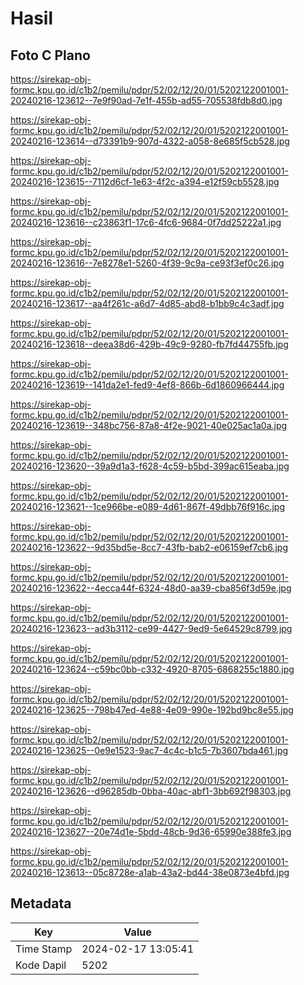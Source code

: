 # Hasil

## Foto C Plano

https://sirekap-obj-formc.kpu.go.id/c1b2/pemilu/pdpr/52/02/12/20/01/5202122001001-20240216-123612--7e9f90ad-7e1f-455b-ad55-705538fdb8d0.jpg

https://sirekap-obj-formc.kpu.go.id/c1b2/pemilu/pdpr/52/02/12/20/01/5202122001001-20240216-123614--d73391b9-907d-4322-a058-8e685f5cb528.jpg

https://sirekap-obj-formc.kpu.go.id/c1b2/pemilu/pdpr/52/02/12/20/01/5202122001001-20240216-123615--7112d6cf-1e63-4f2c-a394-e12f59cb5528.jpg

https://sirekap-obj-formc.kpu.go.id/c1b2/pemilu/pdpr/52/02/12/20/01/5202122001001-20240216-123616--c23863f1-17c6-4fc6-9684-0f7dd25222a1.jpg

https://sirekap-obj-formc.kpu.go.id/c1b2/pemilu/pdpr/52/02/12/20/01/5202122001001-20240216-123616--7e8278e1-5260-4f39-9c9a-ce93f3ef0c26.jpg

https://sirekap-obj-formc.kpu.go.id/c1b2/pemilu/pdpr/52/02/12/20/01/5202122001001-20240216-123617--aa4f261c-a6d7-4d85-abd8-b1bb9c4c3adf.jpg

https://sirekap-obj-formc.kpu.go.id/c1b2/pemilu/pdpr/52/02/12/20/01/5202122001001-20240216-123618--deea38d6-429b-49c9-9280-fb7fd44755fb.jpg

https://sirekap-obj-formc.kpu.go.id/c1b2/pemilu/pdpr/52/02/12/20/01/5202122001001-20240216-123619--141da2e1-fed9-4ef8-866b-6d1860966444.jpg

https://sirekap-obj-formc.kpu.go.id/c1b2/pemilu/pdpr/52/02/12/20/01/5202122001001-20240216-123619--348bc756-87a8-4f2e-9021-40e025ac1a0a.jpg

https://sirekap-obj-formc.kpu.go.id/c1b2/pemilu/pdpr/52/02/12/20/01/5202122001001-20240216-123620--39a9d1a3-f628-4c59-b5bd-399ac615eaba.jpg

https://sirekap-obj-formc.kpu.go.id/c1b2/pemilu/pdpr/52/02/12/20/01/5202122001001-20240216-123621--1ce966be-e089-4d61-867f-49dbb76f916c.jpg

https://sirekap-obj-formc.kpu.go.id/c1b2/pemilu/pdpr/52/02/12/20/01/5202122001001-20240216-123622--9d35bd5e-8cc7-43fb-bab2-e06159ef7cb6.jpg

https://sirekap-obj-formc.kpu.go.id/c1b2/pemilu/pdpr/52/02/12/20/01/5202122001001-20240216-123622--4ecca44f-6324-48d0-aa39-cba856f3d59e.jpg

https://sirekap-obj-formc.kpu.go.id/c1b2/pemilu/pdpr/52/02/12/20/01/5202122001001-20240216-123623--ad3b3112-ce99-4427-9ed9-5e64529c8799.jpg

https://sirekap-obj-formc.kpu.go.id/c1b2/pemilu/pdpr/52/02/12/20/01/5202122001001-20240216-123624--c59bc0bb-c332-4920-8705-6868255c1880.jpg

https://sirekap-obj-formc.kpu.go.id/c1b2/pemilu/pdpr/52/02/12/20/01/5202122001001-20240216-123625--798b47ed-4e88-4e09-990e-192bd9bc8e55.jpg

https://sirekap-obj-formc.kpu.go.id/c1b2/pemilu/pdpr/52/02/12/20/01/5202122001001-20240216-123625--0e9e1523-9ac7-4c4c-b1c5-7b3607bda461.jpg

https://sirekap-obj-formc.kpu.go.id/c1b2/pemilu/pdpr/52/02/12/20/01/5202122001001-20240216-123626--d96285db-0bba-40ac-abf1-3bb692f98303.jpg

https://sirekap-obj-formc.kpu.go.id/c1b2/pemilu/pdpr/52/02/12/20/01/5202122001001-20240216-123627--20e74d1e-5bdd-48cb-9d36-65990e388fe3.jpg

https://sirekap-obj-formc.kpu.go.id/c1b2/pemilu/pdpr/52/02/12/20/01/5202122001001-20240216-123613--05c8728e-a1ab-43a2-bd44-38e0873e4bfd.jpg


## Metadata

| Key        | Value               |
| ---------- | ------------------- |
| Time Stamp | 2024-02-17 13:05:41 |
| Kode Dapil | 5202                |



